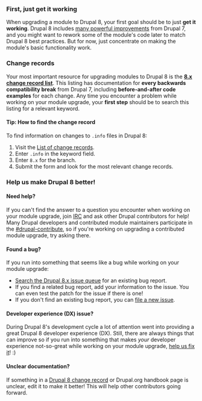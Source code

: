 ### First, just get it working

When upgrading a module to Drupal 8, your first goal should be to just **get it working**. Drupal 8 includes [many powerful improvements](https://drupal.org/drupal-8.0) from Drupal 7, and you might want to rework some of the module's code later to match Drupal 8 best practices. But for now, just concentrate on making the module's basic functionality work.

### Change records

Your most important resource for upgrading modules to Drupal 8 is the **[8.x change record list](https://drupal.org/list-changes/drupal?keywords%5Fdescription=&to%5Fbranch=8.x)**. This listing has documentation for **every backwards compatibility break** from Drupal 7, including **before-and-after code examples** for each change. Any time you encounter a problem while working on your module upgrade, your **first step** should be to search this listing for a relevant keyword.

#### Tip: How to find the change record

To find information on changes to `.info` files in Drupal 8:

1. Visit the [List of change records](https://drupal.org/list-changes).
2. Enter `.info` in the keyword field.
3. Enter `8.x` for the branch.
4. Submit the form and look for the most relevant change records.

### Help us make Drupal 8 better!

#### Need help?

If you can't find the answer to a question you encounter when working on your module upgrade, join [IRC](http://drupal.org/irc) and ask other Drupal contributors for help! Many Drupal developers and contributed module maintainers participate in the [#drupal-contribute](irc://irc.freenode.net/drupal-contribute), so if you're working on upgrading a contributed module upgrade, try asking there.

#### Found a bug?

If you run into something that seems like a bug while working on your module upgrade:

* [Search the Drupal 8.x issue queue](https://drupal.org/project/issues/drupal?version=8.x) for an existing bug report.
* If you find a related bug report, add your information to the issue. You can even test the patch for the issue if there is one!
* If you don't find an existing bug report, you can [file a new issue](https://drupal.org/node/add/project-issue/drupal).

#### Developer experience (DX) issue?

During Drupal 8's development cycle a lot of attention went into providing a great Drupal 8 developer experience (DX). Still, there are always things that can improve so if you run into something that makes _your_ developer experience not-so-great while working on your module upgrade, [help us fix it](https://drupal.org/community-initiatives/drupal-core/d8dx#help)! :)

#### Unclear documentation?

If something in a [Drupal 8 change record](http://drupal.org/list-changes) or Drupal.org handbook page is unclear, edit it to make it better! This will help other contributors going forward.